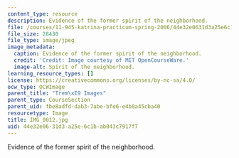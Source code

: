 ```yaml
---
content_type: resource
description: Evidence of the former spirit of the neighborhood.
file: /courses/11-945-katrina-practicum-spring-2006/44e32e0631d3a25e6c1bab043c7917f7_IMG_0012.jpg
file_size: 28430
file_type: image/jpeg
image_metadata:
  caption: Evidence of the former spirit of the neighborhood.
  credit: 'Credit: Image courtesy of MIT OpenCourseWare.'
  image-alt: Spirit of the neighborhood.
learning_resource_types: []
license: https://creativecommons.org/licenses/by-nc-sa/4.0/
ocw_type: OCWImage
parent_title: "Trem\xE9 Images"
parent_type: CourseSection
parent_uid: fbe8adfd-dab3-7abe-bfe6-e4b0a45cba40
resourcetype: Image
title: IMG_0012.jpg
uid: 44e32e06-31d3-a25e-6c1b-ab043c7917f7
---
```

Evidence of the former spirit of the neighborhood.